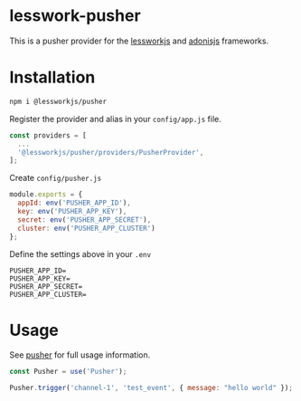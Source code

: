 # lesswork-pusher
This is a pusher provider for the [lessworkjs](https://lesswork.io/) and [adonisjs](https://adonisjs.com/) frameworks.

# Installation
```bash 
npm i @lessworkjs/pusher
```

Register the provider and alias in your `config/app.js` file.

```js
const providers = [
  ...
  '@lessworkjs/pusher/providers/PusherProvider',
];

```

Create `config/pusher.js`
```js
module.exports = {
  appId: env('PUSHER_APP_ID'),
  key: env('PUSHER_APP_KEY'),
  secret: env('PUSHER_APP_SECRET'),
  cluster: env('PUSHER_APP_CLUSTER')
};
```

Define the settings above in your `.env`
```
PUSHER_APP_ID=
PUSHER_APP_KEY=
PUSHER_APP_SECRET= 
PUSHER_APP_CLUSTER=
```


# Usage
See [pusher](https://www.npmjs.com/package/pusher) for full usage information.

```js
const Pusher = use('Pusher');

Pusher.trigger('channel-1', 'test_event', { message: "hello world" });
```